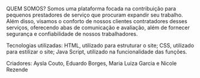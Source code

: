QUEM SOMOS?
Somos uma plataforma focada na contribuição para pequenos prestadores de serviço que procuram expandir seu trabalho. Além disso, visamos o conforto de nossos clientes contratadores desses serviços, oferecendo abas de comunicação e avaliação, além de fornecer segurança e confiabilidade de nossos trabalhadores.

Tecnologias utilizadas: 
HTML, utilizado para estruturar o site;
CSS, utilizado para estilizar o site;
Java Script, utilizado na funcionalidade das funções.

Criadores:
Aysla Couto, Eduardo Borges, Maria Luiza Garcia e Nicole Rezende 
